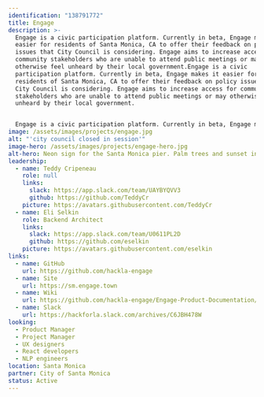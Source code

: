 ```yaml
---
identification: "138791772"
title: Engage
description: >-
  Engage is a civic participation platform. Currently in beta, Engage makes it
  easier for residents of Santa Monica, CA to offer their feedback on policy
  issues that City Council is considering. Engage aims to increase access for
  community stakeholders who are unable to attend public meetings or may
  otherwise feel unheard by their local government.Engage is a civic
  participation platform. Currently in beta, Engage makes it easier for
  residents of Santa Monica, CA to offer their feedback on policy issues that
  City Council is considering. Engage aims to increase access for community
  stakeholders who are unable to attend public meetings or may otherwise feel
  unheard by their local government.


  Engage is a civic participation platform. Currently in beta, Engage makes it easier for residents of Santa Monica, CA to offer their feedback on policy issues that City Council is considering. Engage aims to increase access for community stakeholders who are unable to attend public meetings or may otherwise feel unheard by their local government.
image: /assets/images/projects/engage.jpg
alt: "'city council closed in session'"
image-hero: /assets/images/projects/engage-hero.jpg
alt-hero: Neon sign for the Santa Monica pier. Palm trees and sunset in the background
leadership:
  - name: Teddy Cripeneau
    role: null
    links:
      slack: https://app.slack.com/team/UAYBYQVV3
      github: https://github.com/TeddyCr
    picture: https://avatars.githubusercontent.com/TeddyCr
  - name: Eli Selkin
    role: Backend Architect
    links:
      slack: https://app.slack.com/team/U0611PL2D
      github: https://github.com/eselkin
    picture: https://avatars.githubusercontent.com/eselkin
links:
  - name: GitHub
    url: https://github.com/hackla-engage
  - name: Site
    url: https://sm.engage.town
  - name: Wiki
    url: https://github.com/hackla-engage/Engage-Product-Documentation/wiki
  - name: Slack
    url: https://hackforla.slack.com/archives/C6JBH478W
looking:
  - Product Manager
  - Project Manager
  - UX designers
  - React developers
  - NLP engineers
location: Santa Monica
partner: City of Santa Monica
status: Active
---
```

